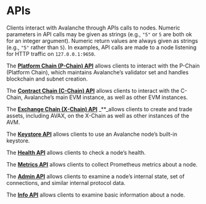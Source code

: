 # APIs

Clients interact with Avalanche through APIs calls to nodes. Numeric parameters in API calls may be given as strings \(e.g., `"5"` or `5` are both ok for an integer argument\). Numeric return values are always given as strings \(e.g., `"5"` rather than `5`\). In examples, API calls are made to a node listening for HTTP traffic on `127.0.0.1:9650`.

The [**Platform Chain \(P-Chain\) API**](platform-chain-p-chain-api.md) allows clients to interact with the P-Chain \(Platform Chain\), which maintains Avalanche’s validator set and handles blockchain and subnet creation.

The [**Contract Chain \(C-Chain\) API**](contract-chain-c-chain-api.md) allows clients to interact with the C-Chain, Avalanche’s main EVM instance, as well as other EVM instances.

The [**Exchange Chain \(X-Chain\) API**](exchange-chain-x-chain-api.md) \_\*\*\_allows clients to create and trade assets, including AVAX, on the X-Chain as well as other instances of the AVM.

The [**Keystore API**](keystore-api.md) allows clients to use an Avalanche node’s built-in keystore.

The [**Health API**](health-api.md) allows clients to check a node’s health.

The [**Metrics API**](metrics-api.md) allows clients to collect Prometheus metrics about a node.

The [**Admin API**](admin-api.md) allows clients to examine a node’s internal state, set of connections, and similar internal protocol data.

The [**Info API**](info-api.md) allows clients to examine basic information about a node.


